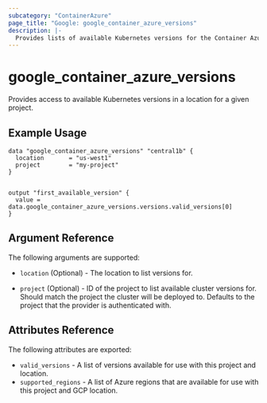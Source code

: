 ```yaml
---
subcategory: "ContainerAzure"
page_title: "Google: google_container_azure_versions"
description: |-
  Provides lists of available Kubernetes versions for the Container Azure resources.
---
```


# google\_container\_azure\_versions

Provides access to available Kubernetes versions in a location for a given project.

## Example Usage

```hcl
data "google_container_azure_versions" "central1b" {
  location       = "us-west1"
  project        = "my-project"
}


output "first_available_version" {
  value = data.google_container_azure_versions.versions.valid_versions[0]
}
```

## Argument Reference

The following arguments are supported:

* `location` (Optional) - The location to list versions for.

* `project` (Optional) - ID of the project to list available cluster versions for. Should match the project the cluster will be deployed to.
  Defaults to the project that the provider is authenticated with.

## Attributes Reference

The following attributes are exported:

* `valid_versions` - A list of versions available for use with this project and location.
* `supported_regions` - A list of Azure regions that are available for use with this project and GCP location.
